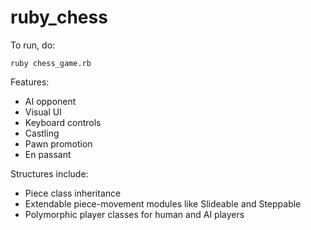 # ruby_chess

To run, do:
```
ruby chess_game.rb
```

Features:
 - AI opponent
 - Visual UI
 - Keyboard controls
 - Castling
 - Pawn promotion
 - En passant
 
Structures include:
  - Piece class inheritance
  - Extendable piece-movement modules like Slideable and Steppable
  - Polymorphic player classes for human and AI players
